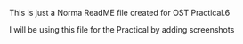 This is just a Norma ReadME file created for OST Practical.6

I will be using this file for the Practical by adding screenshots
